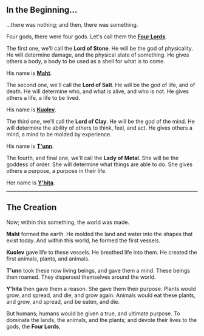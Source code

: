 ## In the Beginning...
...there was nothing; and then, there was something.

Four gods, there were four gods. Let's call them the <ins>**Four Lords**</ins>.

The first one, we'll call the **Lord of Stone**. He will be the god of physicality. He will determine damage, and the physical state of something. He gives others a body, a body to be used as a shell for what is to come. 

His name is <ins>**Maht**</ins>.

The second one, we'll call the **Lord of Salt**. He will be the god of life, and of death. He will determine who, and what is alive, and who is not. He gives others a life, a life to be lived. 

His name is <ins>**Kuolev**</ins>.

The third one, we'll call the **Lord of Clay**. He will be the god of the mind. He will determine the ability of others to think, feel, and act. He gives others a mind, a mind to be molded by experience. 

His name is <ins>**T'unn**</ins>.

The fourth, and final one, we'll call the **Lady of Metal**. She will be the goddess of order. She will determine what things are able to do. She gives others a purpose, a purpose in their life. 

Her name is <ins>**Y'hita**</ins>.

---
## The Creation
Now; within this something, the world was made.

**Maht** formed the earth. He molded the land and water into the shapes that exist today. And within this world, he formed the first vessels.

**Kuolev** gave life to these vessels. He breathed life into them. He created the first animals, plants, and animals.

**T'unn** took these now living beings, and gave them a mind. These beings then roamed. They dispersed themselves around the world.

**Y'hita** then gave them a reason. She gave them their purpose. Plants would grow, and spread, and die, and grow again. Animals would eat these plants, and grow, and spread, and be eaten, and die.

But humans; humans would be given a true, and ultimate purpose. To dominate the lands, the animals, and the plants; and devote their lives to the gods, the **Four Lords**,

